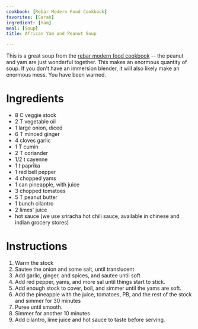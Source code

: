 ```yaml
---
cookbook: [Rebar Modern Food Cookbook]
favorites: [Sarah]
ingredient: [Yam]
meal: [Soup]
title: African Yam and Peanut Soup

---
```

This is a great soup from the [rebar modern food cookbook](rebar-modern-food-cookbook.html) -- the peanut and yam are just wonderful together.  This makes an enormous quantity of soup.  If you don't have an immersion blender, it will also likely make an enormous mess.  You have been warned.

# Ingredients

* 8 C veggie stock
* 2 T vegetable oil
* 1 large onion, diced
* 6 T minced ginger
* 4 cloves garlic
* 1 T cumin
* 2 T coriander
* 1/2 t cayenne
* 1 t paprika
* 1 red bell pepper
* 4 chopped yams
* 1 can pineapple, with juice
* 3 chopped tomatoes
* 5 T peanut butter
* 1 bunch cilantro
* 2 limes' juice
* hot sauce (we use sriracha hot chili sauce, available in chinese and indian grocery stores)

# Instructions

 1. Warm the stock
 1. Sautee the onion and some salt, until translucent
 1. Add garlic, ginger, and spices, and sautee until soft
 1. Add red pepper, yams, and more sal until things start to stick.
 1. Add enough stock to cover, boil, and simmer until the yams are soft.
 1. Add the pineapple with the juice, tomatoes, PB, and the rest of the stock and simmer for 30 minutes
 1. Puree until smooth.
 1. Simmer for another 10 minutes
 1. Add cilantro, lime juice and hot sauce to taste before serving.
